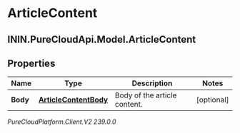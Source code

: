 # ArticleContent

## ININ.PureCloudApi.Model.ArticleContent

## Properties

|Name | Type | Description | Notes|
|------------ | ------------- | ------------- | -------------|
| **Body** | [**ArticleContentBody**](ArticleContentBody) | Body of the article content. | [optional] |



_PureCloudPlatform.Client.V2 239.0.0_

